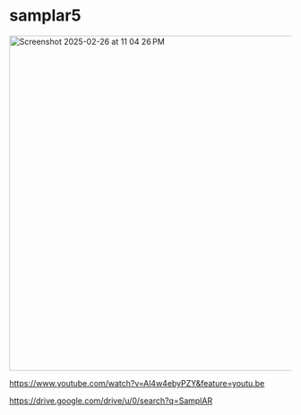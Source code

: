 # samplar5
<img width="598" alt="Screenshot 2025-02-26 at 11 04 26 PM" src="https://github.com/user-attachments/assets/eb04d72d-dbf5-4716-80b4-fba211962bd6" />

https://www.youtube.com/watch?v=Al4w4ebyPZY&feature=youtu.be

https://drive.google.com/drive/u/0/search?q=SamplAR
